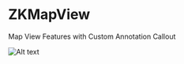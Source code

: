 ZKMapView
=========

Map View Features with Custom Annotation Callout 

![Alt text](https://raw.github.com/zeeshankhan/ZKMapView/master/ZKMapView/Screen1.png "")

